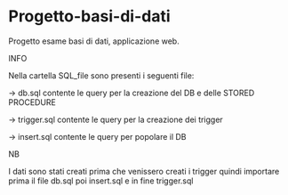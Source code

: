 # Progetto-basi-di-dati
Progetto esame basi di dati, applicazione web.

INFO

Nella cartella SQL_file sono presenti i seguenti file:

  -> db.sql contente le query per la creazione del DB e delle STORED PROCEDURE
 
  -> trigger.sql contente le query per la creazione dei trigger

  -> insert.sql contente le query per popolare il DB
 
 NB 
 
 I dati sono stati creati prima che venissero creati i trigger quindi importare prima il file db.sql poi insert.sql e in fine trigger.sql 
